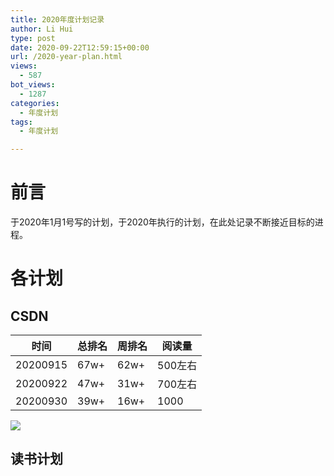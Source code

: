 ```yaml
---
title: 2020年度计划记录
author: Li Hui
type: post
date: 2020-09-22T12:59:15+00:00
url: /2020-year-plan.html
views:
  - 587
bot_views:
  - 1287
categories:
  - 年度计划
tags:
  - 年度计划

---
```

# 前言

于2020年1月1号写的计划，于2020年执行的计划，在此处记录不断接近目标的进程。

# 各计划

## CSDN

| 时间       | 总排名  | 周排名  | 阅读量   |
| -------- | ---- | ---- | ----- |
| 20200915 | 67w+ | 62w+ | 500左右 |
| 20200922 | 47w+ | 31w+ | 700左右 |
| 20200930 | 39w+ | 16w+ | 1000  |

![](https://zimeiti-1253731526.cos.ap-beijing.myqcloud.com/img/blog-2020-09-csdn.png)

## 读书计划
